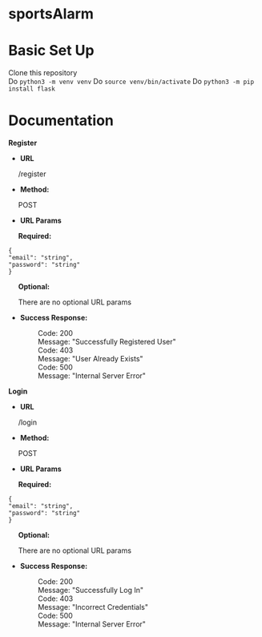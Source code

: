 # sportsAlarm

# Basic Set Up  

Clone this repository  
Do ```python3 -m venv venv```
Do ```source venv/bin/activate```
Do ```python3 -m pip install flask```

# Documentation

**Register**
* **URL**

&nbsp;&nbsp;&nbsp;&nbsp;&nbsp;/register

* **Method:**

&nbsp;&nbsp;&nbsp;&nbsp;&nbsp;POST

* **URL Params**

&nbsp;&nbsp;&nbsp;&nbsp;&nbsp;**Required:**

```
{
"email": "string",
"password": "string"
}
```

&nbsp;&nbsp;&nbsp;&nbsp;&nbsp;**Optional:**

&nbsp;&nbsp;&nbsp;&nbsp;&nbsp;There are no optional URL params

* **Success Response:**

&nbsp;&nbsp;&nbsp;&nbsp;&nbsp;&nbsp;&nbsp;&nbsp;&nbsp;&nbsp;&nbsp;&nbsp;&nbsp;&nbsp;&nbsp;Code: 200  
&nbsp;&nbsp;&nbsp;&nbsp;&nbsp;&nbsp;&nbsp;&nbsp;&nbsp;&nbsp;&nbsp;&nbsp;&nbsp;&nbsp;&nbsp;Message: "Successfully Registered User"  
&nbsp;&nbsp;&nbsp;&nbsp;&nbsp;&nbsp;&nbsp;&nbsp;&nbsp;&nbsp;&nbsp;&nbsp;&nbsp;&nbsp;&nbsp;Code: 403    
&nbsp;&nbsp;&nbsp;&nbsp;&nbsp;&nbsp;&nbsp;&nbsp;&nbsp;&nbsp;&nbsp;&nbsp;&nbsp;&nbsp;&nbsp;Message: "User Already Exists"  
&nbsp;&nbsp;&nbsp;&nbsp;&nbsp;&nbsp;&nbsp;&nbsp;&nbsp;&nbsp;&nbsp;&nbsp;&nbsp;&nbsp;&nbsp;Code: 500    
&nbsp;&nbsp;&nbsp;&nbsp;&nbsp;&nbsp;&nbsp;&nbsp;&nbsp;&nbsp;&nbsp;&nbsp;&nbsp;&nbsp;&nbsp;Message: "Internal Server Error"  

**Login**
* **URL**

&nbsp;&nbsp;&nbsp;&nbsp;&nbsp;/login

* **Method:**

&nbsp;&nbsp;&nbsp;&nbsp;&nbsp;POST

* **URL Params**

&nbsp;&nbsp;&nbsp;&nbsp;&nbsp;**Required:**

```
{
"email": "string",
"password": "string"
}
```

&nbsp;&nbsp;&nbsp;&nbsp;&nbsp;**Optional:**

&nbsp;&nbsp;&nbsp;&nbsp;&nbsp;There are no optional URL params

* **Success Response:**

&nbsp;&nbsp;&nbsp;&nbsp;&nbsp;&nbsp;&nbsp;&nbsp;&nbsp;&nbsp;&nbsp;&nbsp;&nbsp;&nbsp;&nbsp;Code: 200  
&nbsp;&nbsp;&nbsp;&nbsp;&nbsp;&nbsp;&nbsp;&nbsp;&nbsp;&nbsp;&nbsp;&nbsp;&nbsp;&nbsp;&nbsp;Message: "Successfully Log In"  
&nbsp;&nbsp;&nbsp;&nbsp;&nbsp;&nbsp;&nbsp;&nbsp;&nbsp;&nbsp;&nbsp;&nbsp;&nbsp;&nbsp;&nbsp;Code: 403    
&nbsp;&nbsp;&nbsp;&nbsp;&nbsp;&nbsp;&nbsp;&nbsp;&nbsp;&nbsp;&nbsp;&nbsp;&nbsp;&nbsp;&nbsp;Message: "Incorrect Credentials"  
&nbsp;&nbsp;&nbsp;&nbsp;&nbsp;&nbsp;&nbsp;&nbsp;&nbsp;&nbsp;&nbsp;&nbsp;&nbsp;&nbsp;&nbsp;Code: 500    
&nbsp;&nbsp;&nbsp;&nbsp;&nbsp;&nbsp;&nbsp;&nbsp;&nbsp;&nbsp;&nbsp;&nbsp;&nbsp;&nbsp;&nbsp;Message: "Internal Server Error"  